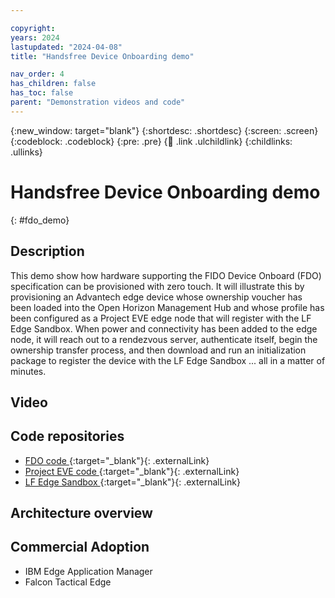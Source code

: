 ```yaml
---

copyright: 
years: 2024
lastupdated: "2024-04-08"
title: "Handsfree Device Onboarding demo"

nav_order: 4
has_children: false
has_toc: false
parent: "Demonstration videos and code"
---
```


{:new_window: target="blank"}
{:shortdesc: .shortdesc}
{:screen: .screen}
{:codeblock: .codeblock}
{:pre: .pre}
{:child: .link .ulchildlink}
{:childlinks: .ullinks}

# Handsfree Device Onboarding demo
{: #fdo_demo}

## Description

This demo show how hardware supporting the FIDO Device Onboard (FDO) specification can be provisioned with zero touch.  It will illustrate this by provisioning an Advantech edge device whose ownership voucher has been loaded into the Open Horizon Management Hub and whose profile has been configured as a Project EVE edge node that will register with the LF Edge Sandbox.  When power and connectivity has been added to the edge node, it will reach out to a rendezvous server, authenticate itself, begin the ownership transfer process, and then download and run an initialization package to register the device with the LF Edge Sandbox ... all in a matter of minutes.

## Video

## Code repositories

* [FDO code ](https://github.com/fido-device-onboard){:target="_blank"}{: .externalLink}
* [Project EVE code ](https://github.com/lf-edge/eve){:target="_blank"}{: .externalLink}
* [LF Edge Sandbox ](https://wiki.lfedge.org/display/LE/LF+Edge+Sandbox){:target="_blank"}{: .externalLink}

## Architecture overview

## Commercial Adoption

* IBM Edge Application Manager
* Falcon Tactical Edge